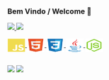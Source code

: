 ### Bem Vindo / Welcome 👋
  <a href="https://github.com/guimaraesgn">
  <img height="180em" src="https://github-readme-stats-eight-theta.vercel.app/api?username=guimaraesgn&show_icons=true&theme=merko&include_all_commits=true&count_private=true"/>
  <img height="180em" src="https://github-readme-stats-eight-theta.vercel.app/api/top-langs/?username=guimaraesgn&layout=compact&langs_count=8&theme=merko"/>
  <div style="display: inline_block"><br>
  <img align="center" alt="javascript logo" height="30" width="40" src="https://raw.githubusercontent.com/devicons/devicon/master/icons/javascript/javascript-plain.svg">
  <img align="center" alt="HTML logo" height="30" width="40" src="https://raw.githubusercontent.com/devicons/devicon/master/icons/html5/html5-original.svg">
  <img align="center" alt="Rafa-CSS" height="30" width="40" src="https://raw.githubusercontent.com/devicons/devicon/master/icons/css3/css3-original.svg">
  <img align="center" alt="Java logo" height="30" width="40" src="https://raw.githubusercontent.com/devicons/devicon/master/icons/java/java-original.svg">
  <img align="center" alt="Nodejs logo" height="30" width="40" src="https://raw.githubusercontent.com/devicons/devicon/master/icons/nodejs/nodejs-plain.svg">
  
  ##

  <div>
    <a href="https://www.linkedin.com/in/guimaraesgn" target="_blank"><img src="https://img.shields.io/badge/-LinkedIn-%230077B5?style=for-the-badge&logo=linkedin&logoColor=white" target="_blank"></a>
  <a href="https://www.instagram.com/guimaraesgn/" target="_blank"><img src="https://img.shields.io/badge/-Instagram-%23E4405F?style=for-the-badge&logo=instagram&logoColor=white"   target="_blank"></a>
  </div>
